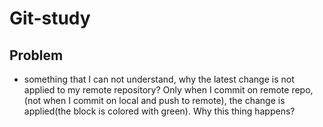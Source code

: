 # Git-study


## Problem

* something that I can not understand, why the latest change is not applied to my remote repository? Only when I commit on remote repo,(not when I commit on local and push to remote), the change is applied(the block is colored with green). Why this thing happens?
